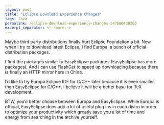 ```yaml
---
layout: post
title: "Eclipse Download Experience Changes"
tags: Java
permalink: /eclipse-download-experience-changes-547b60438263
excerpt_separator: <!--more-->
---
```

Maybe third party distributions finally hurt Eclipse Foundation a bit. Now when I try to download latest Eclipse, I find Europa, a bunch of official distribution packages.

I find the packages similar to EasyEclipse packages (EasyEclipse has more packages). And I can use FlashGet to speed up downloading because there is finally an HTTP mirror here in China.

I’d like to try Europa Eclipse IDE for C/C++ later because it is even smaller than EasyEclipse for C/C++. I believe it will be a better base for TeX development.

BTW, you’d better choose between Europa and EasyEclipse. While Europa is official, EasyEclipse does add a lot of useful plug ins in each distro in order to optimize your productivity which greatly save you a lot of time and energy from searching in the archive yourself.
<!--more-->